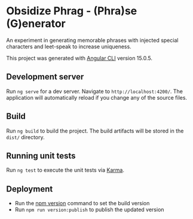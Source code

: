 # Obsidize Phrag - (Phra)se (G)enerator

An experiment in generating memorable phrases with injected special characters and leet-speak to increase uniqueness.

This project was generated with [Angular CLI](https://github.com/angular/angular-cli) version 15.0.5.

## Development server

Run `ng serve` for a dev server. Navigate to `http://localhost:4200/`. The application will automatically reload if you change any of the source files.

## Build

Run `ng build` to build the project. The build artifacts will be stored in the `dist/` directory.

## Running unit tests

Run `ng test` to execute the unit tests via [Karma](https://karma-runner.github.io).

## Deployment

- Run the [npm version](https://docs.npmjs.com/cli/v8/commands/npm-version) command to set the build version
- Run `npm run version:publish` to publish the updated version
